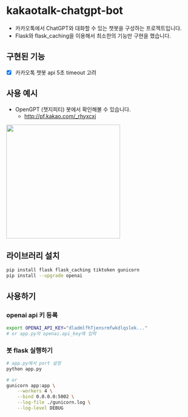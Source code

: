 # kakaotalk-chatgpt-bot

- 카카오톡에서 ChatGPT와 대화할 수 있는 챗봇을 구성하는 프로젝트입니다.
- Flask와 flask_caching을 이용해서 최소한의 기능만 구현을 했습니다.


## 구현된 기능

- [x] 카카오톡 챗봇 api 5초 timeout 고려

## 사용 예시

- OpenGPT (챗지피티) 봇에서 확인해볼 수 있습니다.
    - http://pf.kakao.com/_rhyxcxj

<img src="https://user-images.githubusercontent.com/7691845/228002286-dc654651-dc8e-4cc0-9cc8-73861a7bed38.jpeg" width=300/>


## 라이브러리 설치

```bash
pip install flask flask_caching tiktoken gunicorn
pip install --upgrade openai
```

## 사용하기

### openai api 키 등록

```bash
export OPENAI_API_KEY="dladmlfhTjensrmfwkdlqslek..."
# or app.py의 openai.api_key에 입력
```

### 봇 flask 실행하기

```bash
# app.py에서 port 설정
python app.py

# or
gunicorn app:app \
    --workers 4 \
    --bind 0.0.0.0:5002 \
    --log-file ./gunicorn.log \
    --log-level DEBUG
```
